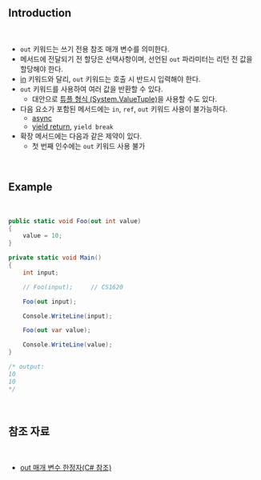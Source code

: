 ## Introduction

<br>

- `out` 키워드는 쓰기 전용 참조 매개 변수를 의미한다.
- 메서드에 전달되기 전 할당은 선택사항이며, 선언된 `out` 파라미터는 리턴 전 값을 할당해야 한다.
- [in](https://peponi-paradise.tistory.com/entry/C-Language-In-keyword-Parameter-modifier) 키워드와 달리, `out` 키워드는 호출 시 반드시 입력해야 한다.
- `out` 키워드를 사용하여 여러 값을 반환할 수 있다.
    - 대안으로 [튜플 형식 (System.ValueTuple)](https://peponi-paradise.tistory.com/entry/C-Language-%ED%8A%9C%ED%94%8C-%ED%98%95%EC%8B%9D-SystemValueTuple)을 사용할 수도 있다.
- 다음 요소가 포함된 메서드에는 `in`, `ref`, `out` 키워드 사용이 불가능하다.
    - [async](https://peponi-paradise.tistory.com/entry/C-Language-Async-Await)
    - [yield return](https://learn.microsoft.com/ko-kr/dotnet/csharp/language-reference/statements/yield), `yield break`
- 확장 메서드에는 다음과 같은 제약이 있다.
    - 첫 번째 인수에는 `out` 키워드 사용 불가

<br>

## Example

<br>

```cs
public static void Foo(out int value)
{
    value = 10;
}

private static void Main()
{
    int input;

    // Foo(input);     // CS1620

    Foo(out input);

    Console.WriteLine(input);

    Foo(out var value);

    Console.WriteLine(value);
}

/* output:
10
10
*/
```

<br>

## 참조 자료

<br>

- [out 매개 변수 한정자(C# 참조)](https://learn.microsoft.com/ko-kr/dotnet/csharp/language-reference/keywords/out-parameter-modifier)